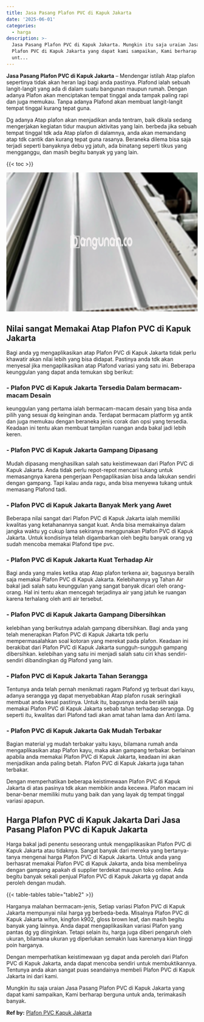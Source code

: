 ```yaml
---
title: Jasa Pasang Plafon PVC di Kapuk Jakarta
date: '2025-06-01'
categories:
  - harga
description: >-
  Jasa Pasang Plafon PVC di Kapuk Jakarta. Mungkin itu saja uraian Jasa Pasang
  Plafon PVC di Kapuk Jakarta yang dapat kami sampaikan, Kami berharap berguna
  unt...
---
```


**Jasa Pasang Plafon PVC di Kapuk Jakarta** – Mendengar istilah Atap plafon sepertinya tidak akan heran lagi bagi anda pastinya. Plafond ialah sebuah langit-langit yang ada di dalam suatu bangunan maupun rumah. Dengan adanya Plafon akan menciptakan tempat tinggal anda tampak paling rapi dan juga memukau. Tanpa adanya Plafond akan membuat langit-langit tempat tinggal kurang tepat guna.

Dg adanya Atap plafon akan menjadikan anda tentram, baik dikala sedang mengerjakan kegiatan tidur maupun aktivitas yang lain. berbeda jika sebuah tempat tinggal tdk ada Atap plafon di dalamnya, anda akan memandang atap tdk cantik dan kurang tepat guna rasanya. Beraneka dilema bisa saja terjadi seperti banyaknya debu yg jatuh, ada binatang seperti tikus yang mengganggu, dan masih begitu banyak yg yang lain.

{{< toc >}}

![Jasa Pasang Plafon PVC di Kapuk Jakarta](/images/flafond-pvc-murah11.png)

## Nilai sangat Memakai Atap Plafon PVC di Kapuk Jakarta

Bagi anda yg mengaplikasikan atap Plafon PVC di Kapuk Jakarta tidak perlu khawatir akan nilai lebih yang bisa didapat. Pastinya anda tdk akan menyesal jika mengaplikasikan atap Plafond variasi yang satu ini. Beberapa keunggulan yang dapat anda temukan sbg berikut:

### \- Plafon PVC di Kapuk Jakarta Tersedia Dalam bermacam-macam Desain

keunggulan yang pertama ialah bermacam-macam desain yang bisa anda pilih yang sesuai dg keinginan anda. Terdapat bermacam platform yg antik dan juga memukau dengan beraneka jenis corak dan opsi yang tersedia. Keadaan ini tentu akan membuat tampilan ruangan anda bakal jadi lebih keren.

### \- Plafon PVC di Kapuk Jakarta Gampang Dipasang

Mudah dipasang menghasilkan salah satu keistimewaan dari Plafon PVC di Kapuk Jakarta. Anda tidak perlu repot-repot mencari tukang untuk memasangnya karena pengerjaan Pengaplikasian bisa anda lakukan sendiri dengan gampang. Tapi kalau anda ragu, anda bisa menyewa tukang untuk memasang Plafond tadi.

### \- Plafon PVC di Kapuk Jakarta Banyak Merk yang Awet

Beberapa nilai sangat dari Plafon PVC di Kapuk Jakarta ialah memiliki kwalitas yang ketahanannya sangat kuat. Anda bisa memakainya dalam jangka waktu yg cukup lama sekiranya menggunakan Plafon PVC di Kapuk Jakarta. Untuk kondisinya telah digambarkan oleh begitu banyak orang yg sudah mencoba memakai Plafond tipe pvc.

### \- Plafon PVC di Kapuk Jakarta Kuat Terhadap Air

Bagi anda yang males ketika atap Atap plafon terkena air, bagusnya beralih saja memakai Plafon PVC di Kapuk Jakarta. Kelebihannya yg Tahan Air bakal jadi salah satu keunggulan yang sangat banyak dicari oleh orang-orang. Hal ini tentu akan mencegah terjadinya air yang jatuh ke ruangan karena terhalang oleh anti air tersebut.

### \- Plafon PVC di Kapuk Jakarta Gampang Dibersihkan

kelebihan yang berikutnya adalah gampang dibersihkan. Bagi anda yang telah menerapkan Plafon PVC di Kapuk Jakarta tdk perlu mempermasalahkan soal kotoran yang merekat pada plafon. Keadaan ini berakibat dari Plafon PVC di Kapuk Jakarta sungguh-sungguh gampang dibersihkan. kelebihan yang satu ini menjadi salah satu ciri khas sendiri-sendiri dibandingkan dg Plafond yang lain.

### \- Plafon PVC di Kapuk Jakarta Tahan Serangga

Tentunya anda telah pernah menikmati ragam Plafond yg terbuat dari kayu, adanya serangga yg dapat menyebabkan Atap plafon rusak seringkali membuat anda kesal pastinya. Untuk itu, bagusnya anda beralih saja memakai Plafon PVC di Kapuk Jakarta sebab tahan terhadap serangga. Dg seperti itu, kwalitas dari Plafond tadi akan amat tahan lama dan Anti lama.

### \- Plafon PVC di Kapuk Jakarta Gak Mudah Terbakar

Bagian material yg mudah terbakar yaitu kayu, bilamana rumah anda mengaplikasikan atap Plafon kayu, maka akan gampang terbakar. berlainan apabila anda memakai Plafon PVC di Kapuk Jakarta, keadaan ini akan menjadikan anda paling betah. Plafon PVC di Kapuk Jakarta juga tahan terbakar.

Dengan memperhatikan beberapa keistimewaan Plafon PVC di Kapuk Jakarta di atas pasinya tdk akan membikin anda kecewa. Plafon macam ini benar-benar memiliki mutu yang baik dan yang layak dg tempat tinggal variasi apapun.

## Harga Plafon PVC di Kapuk Jakarta Dari Jasa Pasang Plafon PVC di Kapuk Jakarta

Harga bakal jadi penentu seseorang untuk mengaplikasikan Plafon PVC di Kapuk Jakarta atau tidaknya. Sangat banyak dari mereka yang bertanya-tanya mengenai harga Plafon PVC di Kapuk Jakarta. Untuk anda yang berhasrat memakai Plafon PVC di Kapuk Jakarta, anda bisa membelinya dengan gampang apakah di supplier terdekat maupun toko online. Ada begitu banyak sekali penjual Plafon PVC di Kapuk Jakarta yg dapat anda peroleh dengan mudah.

{{< table-tables table="table2" >}}

Harganya malahan bermacam-jenis, Setiap variasi Plafon PVC di Kapuk Jakarta mempunyai nilai harga yg berbeda-beda. Misalnya Plafon PVC di Kapuk Jakarta wifon, kingfon k902, gloss brown leaf, dan masih begitu banyak yang lainnya. Anda dapat mengaplikasikan variasi Plafon yang pantas dg yg diinginkan. Tetapi selain itu, harga juga diberi pengaruh oleh ukuran, bilamana ukuran yg diperlukan semakin luas karenanya kian tinggi poin harganya.

Dengan memperhatikan keistimewaan yg dapat anda peroleh dari Plafon PVC di Kapuk Jakarta, anda dapat mencoba sendiri untuk membuktikannya. Tentunya anda akan sangat puas seandainya membeli Plafon PVC di Kapuk Jakarta ini dari kami.

Mungkin itu saja uraian Jasa Pasang Plafon PVC di Kapuk Jakarta yang dapat kami sampaikan, Kami berharap berguna untuk anda, terimakasih banyak.

**Ref by:** [Plafon PVC Kapuk Jakarta](https://id.wikipedia.org/wiki/Plafon)
